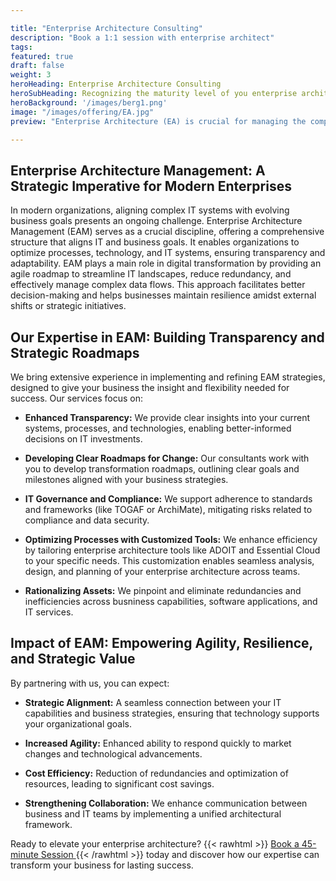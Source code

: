 ```yaml
---

title: "Enterprise Architecture Consulting"
description: "Book a 1:1 session with enterprise architect"
tags: 
featured: true
draft: false
weight: 3 
heroHeading: Enterprise Architecture Consulting
heroSubHeading: Recognizing the maturity level of you enterprise architecture through our consulting
heroBackground: '/images/berg1.png'
image: "/images/offering/EA.jpg"
preview: "Enterprise Architecture (EA) is crucial for managing the complexity of interconnected IT systems, ensuring flexibility and continuous innovation in a rapidly changing business environment. It provides a structured approach to assess the current state, design future solutions, and maintain alignment across teams. Our consulting services help you recognize the maturity level of your EA, identify gaps, and optimize your architecture to support long-term business goals. With expert guidance, we ensure that your IT landscape evolves in an organized, efficient, and sustainable way."

---
```


## Enterprise Architecture Management: A Strategic Imperative for Modern Enterprises

In modern organizations, aligning complex IT systems with evolving business goals presents an ongoing challenge. Enterprise Architecture Management (EAM) serves as a crucial discipline, offering a comprehensive structure that aligns IT and business goals. It enables organizations to optimize processes, technology, and IT systems, ensuring transparency and adaptability. EAM plays a main role in digital transformation by providing an agile roadmap to streamline IT landscapes, reduce redundancy, and effectively manage complex data flows. This approach facilitates better decision-making and helps businesses maintain resilience amidst external shifts or strategic initiatives.

## Our Expertise in EAM: Building Transparency and Strategic Roadmaps

We bring extensive experience in implementing and refining EAM strategies, designed to give your business the insight and flexibility needed for success. Our services focus on: 

* **Enhanced Transparency:** We provide clear insights into your current systems, processes, and technologies, enabling better-informed decisions on IT investments.

* **Developing Clear Roadmaps for Change:** Our consultants work with you to develop transformation roadmaps, outlining clear goals and milestones aligned with your business strategies.

* **IT Governance and Compliance:** We support adherence to standards and frameworks (like TOGAF or ArchiMate), mitigating risks related to compliance and data security. 

* **Optimizing Processes with Customized Tools:**  We enhance efficiency by tailoring enterprise architecture tools like ADOIT and Essential Cloud to your specific needs. This customization enables seamless analysis, design, and planning of your enterprise architecture across teams.

* **Rationalizing Assets:** We pinpoint and eliminate redundancies and inefficiencies across  busniness capabilities, software applications, and IT services.

## Impact of EAM: Empowering Agility, Resilience, and Strategic Value

By partnering with us, you can expect: 

* **Strategic Alignment:** A seamless connection between your IT capabilities and business strategies, ensuring that technology supports your organizational goals.

* **Increased Agility:** Enhanced ability to respond quickly to market changes and technological advancements.

* **Cost Efficiency:** Reduction of redundancies and optimization of resources, leading to significant cost savings.

* **Strengthening Collaboration:** We enhance communication between business and IT teams by implementing a unified architectural framework.

Ready to elevate your enterprise architecture? 
{{< rawhtml >}}
<a href="https://app.reclaim.ai/m/kai-fwdnow/meet-the-architects"
   onclick="return gtag_report_conversion('https://app.reclaim.ai/m/kai-fwdnow/meet-the-architects');"
   style=" text-decoration: underline; cursor: pointer;">
   Book a 45-minute Session
</a>
{{< /rawhtml >}} today and discover how our expertise can transform your business for lasting success. 
